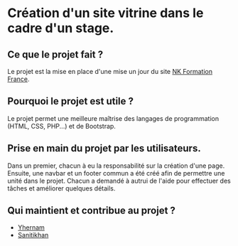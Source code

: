 # Création d'un site vitrine dans le cadre d'un stage. #

## Ce que le projet fait ? ##
Le projet est la mise en place d'une mise un jour du site [NK Formation France](https://nkformationfrance.fr/).

## Pourquoi le projet est utile ? ##
Le projet permet une meilleure maîtrise des langages de programmation (HTML, CSS, PHP...) et de Bootstrap.

## Prise en main du projet par les utilisateurs. ##
Dans un premier, chacun à eu la responsabilité sur la création d'une page.
Ensuite, une navbar et un footer commun a été créé afin de permettre une unité dans le projet.
Chacun a demandé à autrui de l'aide pour effectuer des tâches et améliorer quelques détails.

## Qui maintient et contribue au projet ? ##
- [Yhernam](https://github.com/Yhernam)
- [Sanitikhan](https://github.com/Sanitikhan)

